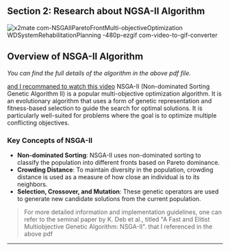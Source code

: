 ## Section 2: Research about NGSA-II Algorithm
![x2mate com-NSGAIIParetoFrontMulti-objectiveOptimization WDSystemRehabilitationPlanning -480p-ezgif com-video-to-gif-converter](https://github.com/abolfazlaghdaee/AI_Project/assets/69028985/eb1c6699-2225-48a8-9aad-8eab380f2ca8)
## Overview of NSGA-II Algorithm

*You can find the full details of the algorithm in the above pdf file.*

[and I recommaned to watch this video](https://youtu.be/SL-u_7hIqjA?si=7QDx09KMT7afPrbm)
NSGA-II (Non-dominated Sorting Genetic Algorithm II) is a popular multi-objective optimization algorithm. It is an evolutionary algorithm that uses a form of genetic representation and fitness-based selection to guide the search for optimal solutions. It is particularly well-suited for problems where the goal is to optimize multiple conflicting objectives.

### Key Concepts of NSGA-II

- **Non-dominated Sorting**: NSGA-II uses non-dominated sorting to classify the population into different fronts based on Pareto dominance.
- **Crowding Distance**: To maintain diversity in the population, crowding distance is used as a measure of how close an individual is to its neighbors.
- **Selection, Crossover, and Mutation**: These genetic operators are used to generate new candidate solutions from the current population.
  


>For more detailed information and implementation guidelines, one can refer to the seminal paper by K. Deb et al., titled "A Fast and Elitist Multiobjective Genetic Algorithm: NSGA-II". that I referenced in the above pdf

---
